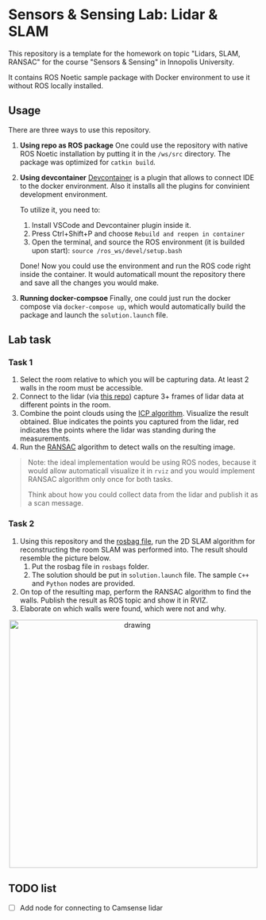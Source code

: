 # Sensors & Sensing Lab: Lidar & SLAM
This repository is a template for the homework on topic "Lidars, SLAM, RANSAC" for the course "Sensors & Sensing" in Innopolis University.

It contains ROS Noetic sample package with Docker environment to use it without ROS locally installed.

## Usage
There are three ways to use this repository.
1. **Using repo as ROS package**
   One could use the repository with native ROS Noetic installation by putting it in the `/ws/src` directory. The package was optimized for `catkin build`.

2. **Using devcontainer**
   [Devcontainer](https://code.visualstudio.com/docs/devcontainers/containers) is a plugin that allows to connect IDE to the docker environment. Also it installs all the plugins for convinient development environment.

   To utilize it, you need to:
   1. Install VSCode and Devcontainer plugin inside it.
   2. Press Ctrl+Shift+P and choose `Rebuild and reopen in container`
   3. Open the terminal, and source the ROS environment (it is builded upon start): `source /ros_ws/devel/setup.bash`

   Done! Now you could use the environment and run the ROS code right inside the container. It would automaticall mount the repository there and save all the changes you would make.

3. **Running docker-compsoe**
   Finally, one could just run the docker compose via `docker-compose up`, which would automatically build the package and launch the `solution.launch` file.


## Lab task
### Task 1
1. Select the room relative to which you will be capturing data. At least 2 walls in the room must be accessible.
2. Connect to the lidar (via [this repo](https://github.com/IljaRukin/camsense_X1_lidar?tab=readme-ov-file)) capture 3+ frames of lidar data at different points in the room.
3. Combine the point clouds using the [ICP algorithm](https://github.com/pglira/simpleICP). Visualize the result obtained. Blue indicates the points you captured from the lidar, red indicates the points where the lidar was standing during the measurements.
4. Run the [RANSAC](https://scikit-learn.org/stable/auto_examples/linear_model/plot_ransac.html) algorithm to detect walls on the resulting image.
> Note: the ideal implementation would be using ROS nodes, because it would allow automaticall visualize it in `rviz` and you would implement RANSAC algorithm only once for both tasks.
> 
> Think about how you could collect data from the lidar and publish it as a scan message.
### Task 2
1. Using this repository and the [rosbag file](https://drive.google.com/file/d/1lUPTX5NeEGetGuRORpGiRVaJvWjGmNnO/view?usp=sharing), run the 2D SLAM algorithm for reconstructing the room SLAM was performed into. The result should resemble the picture below. 
   1. Put the rosbag file in `rosbags` folder. 
   2. The solution should be put in `solution.launch` file. The sample `C++` and `Python` nodes are provided.
2. On top of the resulting map, perform the RANSAC algorithm to find the walls. Publish the result as ROS topic and show it in RVIZ.
3. Elaborate on which walls were found, which were not and why.

<p align="center">
  <img src="https://drive.google.com/uc?export=view&id=1rxgsFCRmuKPExJUQXKzxsu4j5AMMS19l" alt="drawing" width="500"/>
</p>

## TODO list
- [ ] Add node for connecting to Camsense lidar